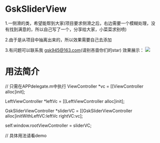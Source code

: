 # GskSliderView
1.一侧滑的类，希望能帮到大家(项目要求侧滑之后，右边需要一个模糊处理，没有找到满意的，所以自己写了一个，分享给大家，小菜菜求别喷)


2.由于是从项目中抽离出来的，所以效果需要自己去添加


3.有问题可以联系我 gsk945@163.com(请别吝啬你们的star)
效果展示：
![](https://github.com/gsk945/GskSliderView/blob/master/SliderDemo/Resource/侧滑.gif)

#   用法简介
// 只需在APPdelegate.m中执行
ViewController *vc = [[ViewController alloc]init];

LeftViewController *leftVc = [[LeftViewController alloc]init];

GskSliderViewController *sliderVC = [[GskSliderViewController alloc]initWithLeftVC:leftVc rightVC:vc];

self.window.rootViewController = sliderVC;

// 具体用法请看demo
